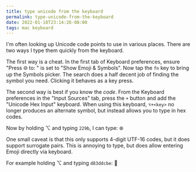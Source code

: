 ```yaml
---
title: type unicode from the keyboard
permalink: type-unicode-from-the-keyboard
date: 2022-01-18T23:14:26-08:00
tags: mac keyboard
---
```


I'm often looking up Unicode code points to use in various places. There are two
ways I type them quickly from the keyboard.

The first way is a cheat. In the first tab of Keyboard preferences, ensure
"Press 🌐 to: " is set to "Show Emoji & Symbols". Now tap the `fn` key to bring
up the Symbols picker. The search does a half decent job of finding the symbol
you need. Clicking it behaves as a key press.

The second way is best if you know the _code_. From the Keyboard preferences in
the "Input Sources" tab, press the `+` button and add the "Unicode Hex Input"
keyboard. When using this keyboard, `⌥+<key>` no longer produces an alternate
symbol, but instead allows you to type in hex codes.

Now by holding ⌥ and typing `229b`, I can type: ⊛

One small caveat is that this only supports 4-digit UTF-16 codes, but it does
support surrogate pairs. This is annoying to type, but does allow entering Emoji
directly via keyboard.

For example holding ⌥ and typing `d83ddcbe`: 💾
